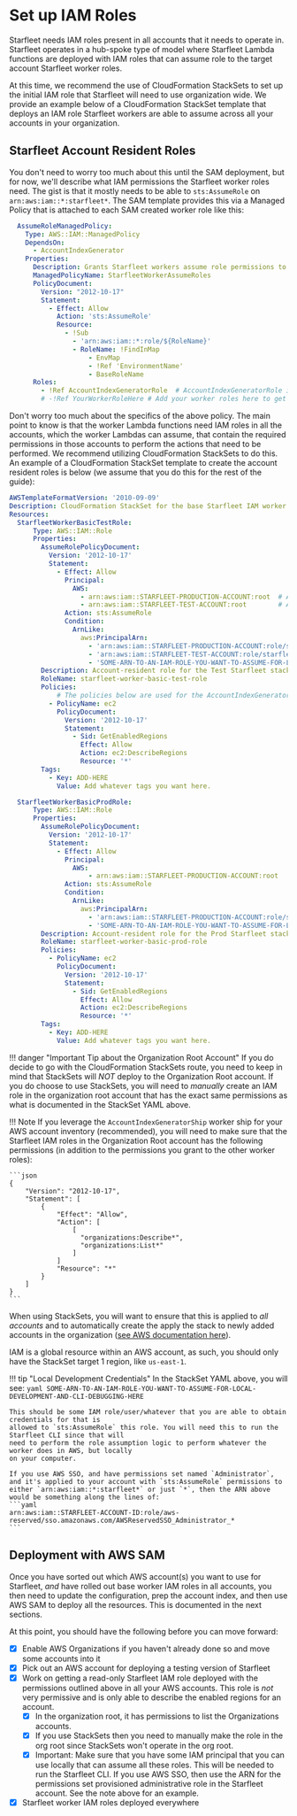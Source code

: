 # Set up IAM Roles

Starfleet needs IAM roles present in all accounts that it needs to operate in. Starfleet operates in a hub-spoke type of model where Starfleet Lambda functions are deployed with IAM roles that can assume role to the target account Starfleet worker roles.

At this time, we recommend the use of CloudFormation StackSets to set up the initial IAM role that Starfleet will need to use organization wide. We provide an example below of a CloudFormation StackSet template that deploys an IAM role Starfleet workers are able to assume across all your accounts in your organization.

## Starfleet Account Resident Roles
You don't need to worry too much about this until the SAM deployment, but for now, we'll describe what IAM permissions the Starfleet worker roles need. The gist is that it mostly needs to be able to `sts:AssumeRole` on `arn:aws:iam::*:starfleet*`. The SAM template provides this via a Managed Policy that is attached to each SAM created worker role like this:

```yaml
  AssumeRoleManagedPolicy:
    Type: AWS::IAM::ManagedPolicy
    DependsOn:
      - AccountIndexGenerator
    Properties:
      Description: Grants Starfleet workers assume role permissions to common Starfleet worker IAM roles
      ManagedPolicyName: StarfleetWorkerAssumeRoles
      PolicyDocument:
        Version: "2012-10-17"
        Statement:
          - Effect: Allow
            Action: 'sts:AssumeRole'
            Resource:
              - !Sub
                - 'arn:aws:iam::*:role/${RoleName}'
                - RoleName: !FindInMap
                    - EnvMap
                    - !Ref 'EnvironmentName'
                    - BaseRoleName
      Roles:
        - !Ref AccountIndexGeneratorRole  # AccountIndexGeneratorRole is created automatically by SAM and can be referenced
        # -!Ref YourWorkerRoleHere # Add your worker roles here to get the policy attached
```

Don't worry too much about the specifics of the above policy. The main point to know is that the worker Lambda functions need IAM roles in all the accounts, which the worker Lambdas can assume, that contain the required permissions in those accounts to perform the actions that need to be performed. We recommend utilizing CloudFormation StackSets to do this. An example of a CloudFormation StackSet template to create the account resident roles is below (we assume that you do this for the rest of the guide):

```yaml
AWSTemplateFormatVersion: '2010-09-09'
Description: CloudFormation StackSet for the base Starfleet IAM worker roles deployed to all accounts
Resources:
  StarfleetWorkerBasicTestRole:
      Type: AWS::IAM::Role
      Properties:
        AssumeRolePolicyDocument:
          Version: '2012-10-17'
          Statement:
            - Effect: Allow
              Principal:
                AWS:
                  - arn:aws:iam::STARFLEET-PRODUCTION-ACCOUNT:root  # ADD THE STARFLEET PROD ACCOUNT ID IN
                  - arn:aws:iam::STARFLEET-TEST-ACCOUNT:root        # ADD THE STARFLEET TEST ACCOUNT ID IN
              Action: sts:AssumeRole
              Condition:
                ArnLike:
                  aws:PrincipalArn:
                    - 'arn:aws:iam::STARFLEET-PRODUCTION-ACCOUNT:role/starfleet*'  # SAME
                    - 'arn:aws:iam::STARFLEET-TEST-ACCOUNT:role/starfleet*'        # SAME
                    - 'SOME-ARN-TO-AN-IAM-ROLE-YOU-WANT-TO-ASSUME-FOR-LOCAL-DEVELOPMENT-AND-CLI-DEBUGGING-HERE'  # SEE NOTE BELOW
        Description: Account-resident role for the Test Starfleet stack to assume - permissions are only read-only
        RoleName: starfleet-worker-basic-test-role
        Policies:
            # The policies below are used for the AccountIndexGenerator to obtain all the regions that an AWS account supports.
          - PolicyName: ec2
            PolicyDocument:
              Version: '2012-10-17'
              Statement:
                - Sid: GetEnabledRegions
                  Effect: Allow
                  Action: ec2:DescribeRegions
                  Resource: '*'
        Tags:
          - Key: ADD-HERE
            Value: Add whatever tags you want here.

  StarfleetWorkerBasicProdRole:
      Type: AWS::IAM::Role
      Properties:
        AssumeRolePolicyDocument:
          Version: '2012-10-17'
          Statement:
            - Effect: Allow
              Principal:
                AWS:
                    - arn:aws:iam::STARFLEET-PRODUCTION-ACCOUNT:root   # ADD THE STARFLEET PROD ACCOUNT ID IN
              Action: sts:AssumeRole
              Condition:
                ArnLike:
                  aws:PrincipalArn:
                    - 'arn:aws:iam::STARFLEET-PRODUCTION-ACCOUNT:role/starfleet*'  # SAME
                    - 'SOME-ARN-TO-AN-IAM-ROLE-YOU-WANT-TO-ASSUME-FOR-LOCAL-DEVELOPMENT-AND-CLI-DEBUGGING-HERE'  # SEE NOTE BELOW
        Description: Account-resident role for the Prod Starfleet stack to assume
        RoleName: starfleet-worker-basic-prod-role
        Policies:
          - PolicyName: ec2
            PolicyDocument:
              Version: '2012-10-17'
              Statement:
                - Sid: GetEnabledRegions
                  Effect: Allow
                  Action: ec2:DescribeRegions
                  Resource: '*'
        Tags:
          - Key: ADD-HERE
            Value: Add whatever tags you want here.
```

!!! danger "Important Tip about the Organization Root Account"
    If you do decide to go with the CloudFormation StackSets route, you need to keep in mind that StackSets will _NOT_ deploy to the Organization Root account. If you do choose to use StackSets, you will need to _manually_ create an IAM role in the organization root account that has the exact same permissions as what is documented in the StackSet YAML above.

!!! Note
    If you leverage the `AccountIndexGeneratorShip` worker ship for your AWS account inventory (recommended), you will need to make sure that the Starfleet IAM roles in the Organization Root account has the following permissions (in addition to the permissions you grant to the other worker roles):

    ```json
    {
        "Version": "2012-10-17",
        "Statement": [
            {
                "Effect": "Allow",
                "Action": [
                    [
                      "organizations:Describe*",
                      "organizations:List*"
                    ]
                ]
                "Resource": "*"
            }
        ]
    }
    ```

When using StackSets, you will want to ensure that this is applied to _all accounts_ and to automatically create the apply the stack to newly added accounts in the organization ([see AWS documentation here](https://aws.amazon.com/blogs/aws/new-use-aws-cloudformation-stacksets-for-multiple-accounts-in-an-aws-organization/)).

IAM is a global resource within an AWS account, as such, you should only have the StackSet target 1 region, like `us-east-1`.

!!! tip "Local Development Credentials"
    In the StackSet YAML above, you will see:
    ```yaml
    SOME-ARN-TO-AN-IAM-ROLE-YOU-WANT-TO-ASSUME-FOR-LOCAL-DEVELOPMENT-AND-CLI-DEBUGGING-HERE
    ```

    This should be some IAM role/user/whatever that you are able to obtain credentials for that is
    allowed to `sts:AssumeRole` this role. You will need this to run the Starfleet CLI since that will
    need to perform the role assumption logic to perform whatever the worker does in AWS, but locally
    on your computer.

    If you use AWS SSO, and have permissions set named `Administrator`, and it's applied to your account with `sts:AssumeRole` permissions to either `arn:aws:iam::*:starfleet*` or just `*`, then the ARN above would be something along the lines of:
    ```yaml
    arn:aws:iam::STARFLEET-ACCOUNT-ID:role/aws-reserved/sso.amazonaws.com/AWSReservedSSO_Administrator_*
    ```

## Deployment with AWS SAM
Once you have sorted out which AWS account(s) you want to use for Starfleet, _and_ have rolled out base worker IAM roles in all accounts, you then need to update the configuration, prep the account index, and then use AWS SAM to deploy all the resources. This is documented in the next sections.

At this point, you should have the following before you can move forward:

- [x] Enable AWS Organizations if you haven't already done so and move some accounts into it
- [x] Pick out an AWS account for deploying a testing version of Starfleet
- [x] Work on getting a read-only Starfleet IAM role deployed with the permissions outlined above in all your AWS accounts. This role is _not_ very permissive and is only able to describe the enabled regions for an account.
    - [x] In the organization root, it has permissions to list the Organizations accounts.
    - [x] If you use StackSets then you need to manually make the role in the org root since StackSets won't operate in the org root.
    - [x] Important: Make sure that you have some IAM principal that you can use locally that can assume all these roles. This will be needed to run the Starfleet CLI. If you use AWS SSO, then use the ARN for the permissions set provisioned administrative role in the Starfleet account. See the note above for an example.
- [x] Starfleet worker IAM roles deployed everywhere
